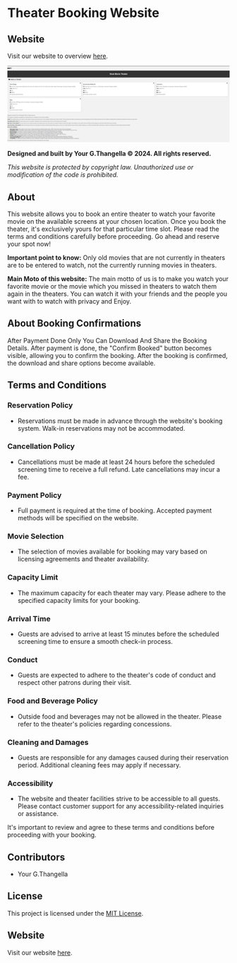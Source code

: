 # Theater Booking Website


## Website
Visit our website to overview [here](https://gtk-thangella-17.github.io/GTK-THANGELLA-17-Book-Theater-Website-v1/).


![Theater](https://github.com/GTK-THANGELLA-17/GTK-THANGELLA-17-Book-Theater-Website-v1/blob/master/Book-Movie-Theater-Website-Image.jpg)


**Designed and built by Your G.Thangella © 2024. All rights reserved.**

*This website is protected by copyright law. Unauthorized use or modification of the code is prohibited.*

## About
This website allows you to book an entire theater to watch your favorite movie on the available screens at your chosen location. Once you book the theater, it's exclusively yours for that particular time slot. Please read the terms and conditions carefully before proceeding. Go ahead and reserve your spot now!

**Important point to know:** Only old movies that are not currently in theaters are to be entered to watch, not the currently running movies in theaters.

**Main Moto of this website:** The main motto of us is to make you watch your favorite movie or the movie which you missed in theaters to watch them again in the theaters. You can watch it with your friends and the people you want with to watch with privacy and Enjoy.

## About Booking Confirmations
After Payment Done Only You Can Download And Share the Booking Details. After payment is done, the "Confirm Booked" button becomes visible, allowing you to confirm the booking. After the booking is confirmed, the download and share options become available.

## Terms and Conditions
### Reservation Policy
- Reservations must be made in advance through the website's booking system. Walk-in reservations may not be accommodated.

### Cancellation Policy
- Cancellations must be made at least 24 hours before the scheduled screening time to receive a full refund. Late cancellations may incur a fee.

### Payment Policy
- Full payment is required at the time of booking. Accepted payment methods will be specified on the website.

### Movie Selection
- The selection of movies available for booking may vary based on licensing agreements and theater availability.

### Capacity Limit
- The maximum capacity for each theater may vary. Please adhere to the specified capacity limits for your booking.

### Arrival Time
- Guests are advised to arrive at least 15 minutes before the scheduled screening time to ensure a smooth check-in process.

### Conduct
- Guests are expected to adhere to the theater's code of conduct and respect other patrons during their visit.

### Food and Beverage Policy
- Outside food and beverages may not be allowed in the theater. Please refer to the theater's policies regarding concessions.

### Cleaning and Damages
- Guests are responsible for any damages caused during their reservation period. Additional cleaning fees may apply if necessary.

### Accessibility
- The website and theater facilities strive to be accessible to all guests. Please contact customer support for any accessibility-related inquiries or assistance.

It's important to review and agree to these terms and conditions before proceeding with your booking.

## Contributors
- Your G.Thangella

## License
This project is licensed under the [MIT License](https://opensource.org/licenses/MIT).

## Website
Visit our website [here](https://gtk-thangella-17.github.io/Book-Theater-Website-v1/).

